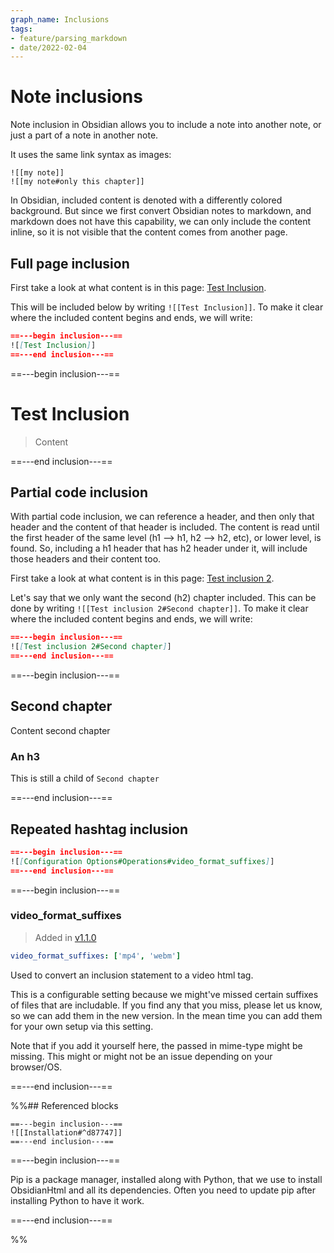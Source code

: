 ```yaml
---
graph_name: Inclusions
tags:
- feature/parsing_markdown
- date/2022-02-04
---
```



# Note inclusions
Note inclusion in Obsidian allows you to include a note into another note, or just a part of a note in another note. 

It uses the same link syntax as images:
```
![[my note]]
![[my note#only this chapter]]
```


In Obsidian, included content is denoted with a differently colored background. But since we first convert Obsidian notes to markdown, and markdown does not have this capability, we can only include the content inline, so it is not visible that the content comes from another page.

## Full page inclusion
First take a look at what content is in this page: [Test Inclusion](../Demonstrations/Test%20pages/Test%20Inclusion.md). 

This will be included below by writing 
`![[Test Inclusion]]`. To make it clear where the included content begins and ends, we will write:
``` md
==---begin inclusion---==
![[Test Inclusion]]
==---end inclusion---==
```


==---begin inclusion---==

# Test Inclusion


> Content



==---end inclusion---==

## Partial code inclusion
With partial code inclusion, we can reference a header, and then only that header and the content of that header is included. The content is read until the first header of the same level (h1 --> h1, h2 --> h2, etc), or lower level, is found. So, including a h1 header that has h2 header under it, will include those headers and their content too.

First take a look at what content is in this page: [Test inclusion 2](../Demonstrations/Test%20pages/Test%20inclusion%202.md).

Let's say that we only want the second (h2) chapter included. 
This can be done by writing 
`![[Test inclusion 2#Second chapter]]`. To make it clear where the included content begins and ends, we will write:
``` md
==---begin inclusion---==
![[Test inclusion 2#Second chapter]]
==---end inclusion---==
```


==---begin inclusion---==

## Second chapter
Content second chapter

### An h3
This is still a child of `Second chapter`


==---end inclusion---==



## Repeated hashtag inclusion
``` md
==---begin inclusion---==
![[Configuration Options#Operations#video_format_suffixes]]
==---end inclusion---==
```


==---begin inclusion---==

### video_format_suffixes
> Added in [v1.1.0](/not_created.md)

``` yaml
video_format_suffixes: ['mp4', 'webm']
```



Used to convert an inclusion statement to a video html tag.

This is a configurable setting because we might've missed certain suffixes of files that are includable. If you find any that you miss, please let us know, so we can add them in the new version. In the mean time you can add them for your own setup via this setting.

Note that if you add it yourself here, the passed in mime-type might be missing. This might or might not be an issue depending on your browser/OS.


==---end inclusion---==


%%## Referenced blocks
```
==---begin inclusion---==
![[Installation#^d87747]]
==---end inclusion---==
```


==---begin inclusion---==

Pip is a package manager, installed along with Python, that we use to install ObsidianHtml and all its dependencies. Often you need to update pip after installing Python to have it work. 

==---end inclusion---==

%%

